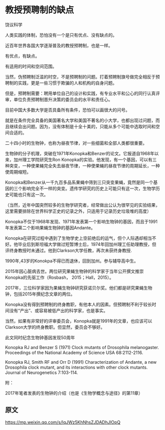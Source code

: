 # 教授预聘制的缺点

饶议科学

人类实践的体制，恐怕没有一个是只有优点、没有缺点的。

近百年世界各国大学逐渐普及的教授预聘制，也是一样。

有优点，有缺点。

有适用的时间和空间范围。

 

当然，伪预聘制泛滥的时空，不是预聘制的问题。打着预聘制旗号做完全相反于预聘制的实践，更是一些习惯于欺骗的人和机构的自身问题。

 

但是，预聘制需要：聘用单位自己的设计和实践，有专业水平和公心的同行认真评审，单位负责预聘制晋升决策的委员会的水平和责任心。

 

目前中国大多数大学是否具备所有条件，恐怕可以画很大的问号。

 

就是在条件完全具备的美国著名大学和美国不著名的小大学，也都出现过问题，而且继续会出问题。因为，没有体制是十全十美的，只能从多个可能中选取时间和空间合适的。


 

二十四小时的生物钟，也称为昼夜节律，对一些细菌和全部人类都很重要。



生物钟的分子机理，突破在1971年Konopka和Benzer的论文。它报道自1968年以来，加州理工学院研究生Ron Konopka的实验。他发现，有一个基因，可以有三种突变，一种使果蝇完全失去昼夜节律，一种使果蝇的昼夜节律的周期延长，一种使周期缩短。

 

Konopka和Benzer从一千九百多品系果蝇中筛到三只突变果蝇，竟然是同一个基因的三个影响完全不一样的突变。遗传学研究的历史上可能只有这一次，生物学历史可能也只有这一次。

 

（当然，近年中国突然较多的生物学研究者，经常做出公认为很罕见的实验结果，这里需要排除在世界科学正史的记录之外，只适用于记录历史垃圾堆的高度）

 

 

Konopka不仅于1968年发现、1971年发表第一个影响生物钟的基因，而且于1991年发表第二个影响果蝇生物钟的基因Andante。

 

 

Konopka在研究过程中遇到了生物学史上空前绝后的运气，但个人际遇却相当不好。他毕业后到斯坦福大学做过短暂博士后，1974年回加州理工任助理教授，但评终身教授时未通过。他到Clarkson大学任教，再次未获终身教授.

 

1990年,43岁的Konokpa不得已而退休，回到加州。参与辅导高中生。

 

2015年因心脏病去世。两位研究果蝇生物钟的科学家于当年公开撰文推崇Konopka的先驱工作（Rosbash， 2015；Hall，2015）。



2017年，三位科学家因为果蝇生物钟研究获诺贝尔奖。他们都是研究果蝇生物钟，包括2015年撰纪念文章的两位。

 

Konopka没有得到预聘制的终身教职，有他本人的因素。但预聘制不利于较长时间没有“产出”、或容易被低产出的科学家，也是事实。



当然，如果有非常好的评审委员会，Konopka就是1991年的文章，也应该可以Clarkson大学的终身教职。但显然，委员会不够好。

此文同时纪念生物钟基因发现50周年

Konopka RJ and Benzer S (1971) Clock mutants of Drosophila melanogaster. Proceedings of the National Academy of Science USA 68:2112-2116.

 

Konopka RJ, Smith RF and Orr D (1991) Characterization of Andante, a new Drosophila clock mutant, and its interactions with other clock mutants. Journal of Neurogenetics 7:103-114.

 

附：

2017年笔者发表的生物钟的介绍（也是《生物学概念与途径》的第11章）

## 原文

<https://mp.weixin.qq.com/s/lqJWz5KhNhsZJDADhJlOpQ>
